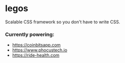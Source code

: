 # legos
Scalable CSS framework so you don't have to write CSS. 

### Currently powering:

 - https://coinbitsapp.com
 - https://www.phocustech.io
 - https://ride-health.com



